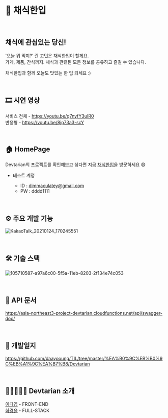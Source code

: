 # 🥗 채식한입

<br/>

## 채식에 관심있는 당신!

'오늘 뭐 먹지?' 란 고민은 채식한입이 할게요.  
가게, 제품, 간식까지. 채식과 관련된 모든 정보를 공유하고 즐길 수 있습니다.

채식한입과 함께 오늘도 맛있는 한 입 되세요 :)

<br/>

## 🎞 시연 영상

서비스 전체 - https://youtu.be/q7nyfY3uIR0  
반응형 - https://youtu.be/8jp73a3-scY

<br/>

## 🏠 HomePage

Devtarian의 프로젝트를 확인해보고 싶다면 지금 [채식한입](https://project-devtarian.web.app)을 방문하세요 😄

- 테스트 계정

  - ID : dimmaculatey@gmail.com
  - PW : dddd1111

<br/>

## ⚙️ 주요 개발 기능

![KakaoTalk_20210124_170245551](https://user-images.githubusercontent.com/65386421/105788801-8ab0bf80-5fc4-11eb-9061-6a99c86f37e7.png)

<br/>

## 🛠️ 기술 스택

![105710587-a97a6c00-5f5a-11eb-8203-2f134e74c053](https://user-images.githubusercontent.com/65386421/105788853-9e5c2600-5fc4-11eb-8b57-f4279a1b958e.png)

<br/>

## 📕 API 문서
https://asia-northeast3-project-devtarian.cloudfunctions.net/api/swagger-doc/

<br/>

## 📝 개발일지

https://github.com/daayooung/TIL/tree/master/%EA%B0%9C%EB%B0%9C%EB%A1%9C%EA%B7%B8/Devtarian

<br/>

## 👩🏻‍🤝‍🧑🏻 Devtarian 소개

[이다영](https://github.com/daayooung) - FRONT-END  
[하경윤](https://github.com/kyungyoonha) - FULL-STACK

<br/>
